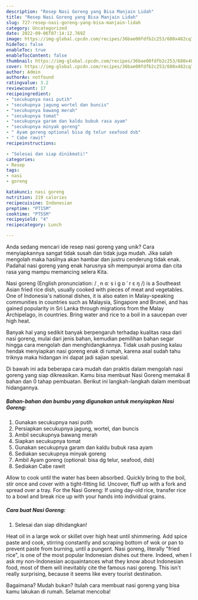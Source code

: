 ```yaml
---
description: "Resep Nasi Goreng yang Bisa Manjain Lidah"
title: "Resep Nasi Goreng yang Bisa Manjain Lidah"
slug: 727-resep-nasi-goreng-yang-bisa-manjain-lidah
category: Uncategorized
date: 2022-09-06T07:14:12.769Z
image: https://img-global.cpcdn.com/recipes/36bae00fdfb2c253/680x482cq70/nasi-goreng-foto-resep-utama.jpg
hideToc: false
enableToc: true
enableTocContent: false
thumbnail: https://img-global.cpcdn.com/recipes/36bae00fdfb2c253/680x482cq70/nasi-goreng-foto-resep-utama.jpg
cover: https://img-global.cpcdn.com/recipes/36bae00fdfb2c253/680x482cq70/nasi-goreng-foto-resep-utama.jpg
author: Admin
authorAv: notfound
ratingvalue: 3.2
reviewcount: 17
recipeingredient:
- "secukupnya nasi putih"
- "secukupnya jagung wortel dan buncis"
- "secukupnya bawang merah"
- "secukupnya tomat"
- "secukupnya garam dan kaldu bubuk rasa ayam"
- "secukupnya minyak goreng"
- " Ayam goreng optional bisa dg telur seafood dsb"
- " Cabe rawit"
recipeinstructions:

- "Selesai dan siap dinikmati!"
categories:
- Resep
tags:
- nasi
- goreng

katakunci: nasi goreng 
nutrition: 219 calories
recipecuisine: Indonesian
preptime: "PT15M"
cooktime: "PT55M"
recipeyield: "4"
recipecategory: Lunch

---
```





Anda sedang mencari ide resep nasi goreng yang unik? Cara menyiapkannya sangat tidak susah dan tidak juga mudah. Jika salah mengolah maka hasilnya akan hambar dan justru cenderung tidak enak. Padahal nasi goreng yang enak harusnya sih mempunyai aroma dan cita rasa yang mampu memancing selera Kita.





Nasi goreng (English pronunciation: / ˌ n ɑː s i ɡ ɒ ˈ r ɛ ŋ /) is a Southeast Asian fried rice dish, usually cooked with pieces of meat and vegetables. One of Indonesia&#39;s national dishes, it is also eaten in Malay-speaking communities in countries such as Malaysia, Singapore and Brunei, and has gained popularity in Sri Lanka through migrations from the Malay Archipelago, in countries. Bring water and rice to a boil in a saucepan over high heat.

Banyak hal yang sedikit banyak berpengaruh terhadap kualitas rasa dari nasi goreng, mulai dari jenis bahan, kemudian pemilihan bahan segar hingga cara mengolah dan menghidangkannya. Tidak usah pusing kalau hendak menyiapkan nasi goreng enak di rumah, karena asal sudah tahu triknya maka hidangan ini dapat jadi sajian spesial.






Di bawah ini ada beberapa cara mudah dan praktis dalam mengolah nasi goreng yang siap dikreasikan. Kamu bisa membuat Nasi Goreng memakai 8 bahan dan 0 tahap pembuatan. Berikut ini langkah-langkah dalam membuat hidangannya.

<!--inarticleads1-->

##### Bahan-bahan dan bumbu yang digunakan untuk menyiapkan Nasi Goreng:

1. Gunakan secukupnya nasi putih
1. Persiapkan secukupnya jagung, wortel, dan buncis
1. Ambil secukupnya bawang merah
1. Siapkan secukupnya tomat
1. Gunakan secukupnya garam dan kaldu bubuk rasa ayam
1. Sediakan secukupnya minyak goreng
1. Ambil  Ayam goreng (optional: bisa dg telur, seafood, dsb)
1. Sediakan  Cabe rawit


Allow to cook until the water has been absorbed. Quickly bring to the boil, stir once and cover with a tight-fitting lid. Uncover, fluff up with a fork and spread over a tray. For the Nasi Goreng: If using day-old rice, transfer rice to a bowl and break rice up with your hands into individual grains. 

<!--inarticleads2-->

##### Cara buat Nasi Goreng:


1. Selesai dan siap dihidangkan!

Heat oil in a large wok or skillet over high heat until shimmering. Add spice paste and cook, stirring constantly and scraping bottom of wok or pan to prevent paste from burning, until a pungent. Nasi goreng, literally &#34;fried rice&#34;, is one of the most popular Indonesian dishes out there. Indeed, when I ask my non-Indonesian acquaintances what they know about Indonesian food, most of them will inevitably cite the famous nasi goreng. This isn&#39;t really surprising, because it seems like every tourist destination. 

Bagaimana? Mudah bukan? Itulah cara membuat nasi goreng yang bisa kamu lakukan di rumah. Selamat mencoba!

